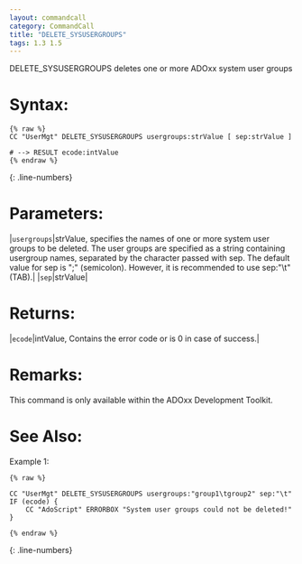 ```yaml
---
layout: commandcall
category: CommandCall
title: "DELETE_SYSUSERGROUPS"
tags: 1.3 1.5
---
```


DELETE_SYSUSERGROUPS deletes one or more ADOxx system user groups

# Syntax:  

```adoscript
{% raw %}
CC "UserMgt" DELETE_SYSUSERGROUPS usergroups:strValue [ sep:strValue ]

# --> RESULT ecode:intValue
{% endraw %}
```
{: .line-numbers}

# Parameters:  

|`usergroups`|strValue, specifies the names of one or more system user groups to be deleted. The user groups are specified as a string containing usergroup names, separated by the character passed with sep. The default value for sep is ";" (semicolon). However, it is recommended to use sep:"\t" (TAB).|
|`sep`|strValue|

# Returns:  

|`ecode`|intValue, Contains the error code or is 0 in case of success.|
# Remarks:

This command is only available within the ADOxx Development Toolkit.

# See Also:  



Example 1:

```adoscript
{% raw %}

CC "UserMgt" DELETE_SYSUSERGROUPS usergroups:"group1\tgroup2" sep:"\t"
IF (ecode) {
    CC "AdoScript" ERRORBOX "System user groups could not be deleted!"
}

{% endraw %}
```
{: .line-numbers}

